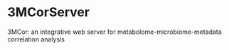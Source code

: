 # 3MCorServer
3MCor: an integrative web server for  metabolome-microbiome-metadata correlation analysis

